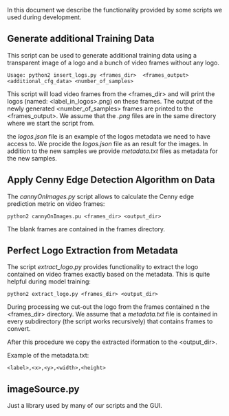 In this document we describe the functionality provided by some scripts we used during development.

Generate additional Training Data
---------------------------------

This script can be used to generate additional training data using a transparent image of a logo and a bunch of video frames without any logo.

    Usage: python2 insert_logs.py <frames_dir>  <frames_output> <additional_cfg_data> <number_of_samples>

This script will load video frames from the <frames_dir> and will print the logos (named: <label_in_logos>.png) on these frames. The output of the newly generated <number_of_samples> frames are printed to the <frames_output>. We assume that the *.png* files are in the same directory where we start the script from.

the *logos.json* file is an example of the logos metadata we need to have access to. We procide the *logos.json* file as an result for the images.
In addition to the new samples we provide *metadata.txt* files as metadata for the new samples.

Apply Cenny Edge Detection Algorithm on Data
--------------------------------------------
The *cannyOnImages.py* script allows to calculate the Cenny edge prediction metric on video frames:

    python2 cannyOnImages.pu <frames_dir> <output_dir>

The blank frames are contained in the frames directory.


Perfect Logo Extraction from Metadata
-------------------------------------

The script *extract_logo.py* provides functionality to extract the logo contained on video frames exactly based on the metadata. This is quite helpful during model training:

    python2 extract_logo.py <frames_dir> <output_dir>

During processing we cut-out the logo from the frames contained n the <frames_dir> directory.
We assume that a *metadata.txt* file is contained in every subdirectory (the script works recursively) that contains frames to convert.

After this procedure we copy the extracted iformation to the <output_dir>.

Example of the metadata.txt:

    <label>,<x>,<y>,<width>,<height>


imageSource.py
--------------

Just a library used by many of our scripts and the GUI.
